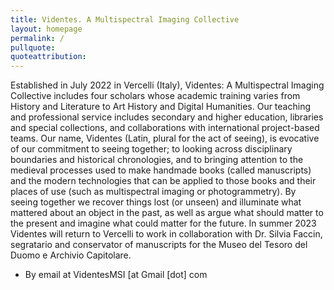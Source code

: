 ```yaml
---
title: Videntes. A Multispectral Imaging Collective 
layout: homepage
permalink: /
pullquote: 
quoteattribution: 
---
```

Established in July 2022 in Vercelli (Italy), Videntes: A Multispectral Imaging Collective includes four scholars whose academic training varies from History and Literature to Art History and Digital Humanities. Our teaching and professional service includes secondary and higher education, libraries and special collections, and collaborations with international project-based teams. Our name, Videntes (Latin, plural for the act of seeing), is evocative of our commitment to seeing together; to looking across disciplinary boundaries and historical chronologies, and to bringing attention to the medieval processes used to make handmade books (called manuscripts) and the modern technologies that can be applied to those books and their places of use (such as multispectral imaging or photogrammetry). By seeing together we recover things lost (or unseen) and illuminate what mattered about an object in the past, as well as argue what should matter to the present and imagine what could matter for the future. In summer 2023 Videntes will return to Vercelli to work in collaboration with Dr. Silvia Faccin, segratario and conservator of manuscripts for the Museo del Tesoro del Duomo e Archivio Capitolare.
- By email at VidentesMSI [at Gmail [dot] com
